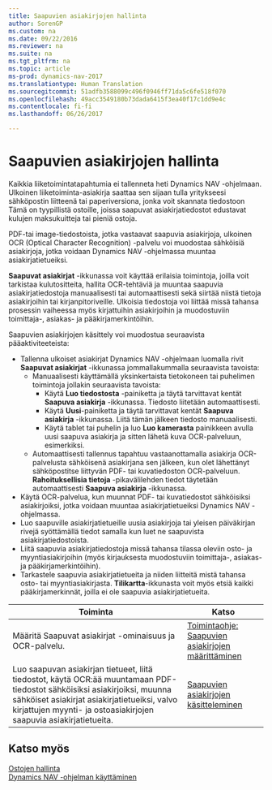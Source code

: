 ```yaml
---
title: Saapuvien asiakirjojen hallinta
author: SorenGP
ms.custom: na
ms.date: 09/22/2016
ms.reviewer: na
ms.suite: na
ms.tgt_pltfrm: na
ms.topic: article
ms-prod: dynamics-nav-2017
ms.translationtype: Human Translation
ms.sourcegitcommit: 51adfb3588099c496f0946ff71da5c6fe518f070
ms.openlocfilehash: 49acc3549180b73dada6415f3ea40f17c1dd9e4c
ms.contentlocale: fi-fi
ms.lasthandoff: 06/26/2017

---
```


# <a name="manage-incoming-documents"></a>Saapuvien asiakirjojen hallinta
Kaikkia liiketoimintatapahtumia ei tallenneta heti Dynamics NAV -ohjelmaan. Ulkoinen liiketoiminta-asiakirja saattaa sen sijaan tulla yritykseesi sähköpostin liitteenä tai paperiversiona, jonka voit skannata tiedostoon Tämä on tyypillistä ostoille, joissa saapuvat asiakirjatiedostot edustavat kulujen maksukuitteja tai pieniä ostoja.

PDF-tai image-tiedostoista, jotka vastaavat saapuvia asiakirjoja, ulkoinen OCR (Optical Character Recognition) -palvelu voi muodostaa sähköisiä asiakirjoja, jotka voidaan Dynamics NAV -ohjelmassa muuntaa asiakirjatietueiksi.

**Saapuvat asiakirjat** -ikkunassa voit käyttää erilaisia toimintoja, joilla voit tarkistaa kulutositteita, hallita OCR-tehtäviä ja muuntaa saapuvia asiakirjatiedostoja manuaalisesti tai automaattisesti sekä siirtää niistä tietoja asiakirjoihin tai kirjanpitoriveille. Ulkoisia tiedostoja voi liittää missä tahansa prosessin vaiheessa myös kirjattuihin asiakirjoihin ja muodostuviin toimittaja-, asiakas- ja pääkirjamerkintöihin.

Saapuvien asiakirjojen käsittely voi muodostua seuraavista pääaktiviteeteista:

* Tallenna ulkoiset asiakirjat Dynamics NAV -ohjelmaan luomalla rivit **Saapuvat asiakirjat** -ikkunassa jommallakummalla seuraavista tavoista:
    * Manuaalisesti käyttämällä yksinkertaista tietokoneen tai puhelimen toimintoja jollakin seuraavista tavoista:
        * Käytä **Luo tiedostosta** -painiketta ja täytä tarvittavat kentät **Saapuva asiakirja** -ikkunassa. Tiedosto liitetään automaattisesti.  
        * Käytä **Uusi**-painiketta ja täytä tarvittavat kentät **Saapuva asiakirja** -ikkunassa. Liitä tämän jälkeen tiedosto manuaalisesti.
        * Käytä tablet tai puhelin ja luo **Luo kamerasta** painikkeen avulla uusi saapuva asiakirja ja sitten lähetä kuva OCR-palveluun, esimerkiksi.
    * Automaattisesti tallennus tapahtuu vastaanottamalla asiakirja OCR-palvelusta sähköisenä asiakirjana sen jälkeen, kun olet lähettänyt sähköpostitse liittyvän PDF- tai kuvatiedoston OCR-palveluun. **Rahoituksellisia tietoja** -pikavälilehden tiedot täytetään automaattisesti **Saapuva asiakirja** -ikkunassa.
* Käytä OCR-palvelua, kun muunnat PDF- tai kuvatiedostot sähköisiksi asiakirjoiksi, jotka voidaan muuntaa asiakirjatietueiksi Dynamics NAV -ohjelmassa.
* Luo saapuville asiakirjatietueille uusia asiakirjoja tai yleisen päiväkirjan rivejä syöttämällä tiedot samalla kun luet ne saapuvista asiakirjatiedostoista.
* Liitä saapuvia asiakirjatiedostoja missä tahansa tilassa oleviin osto- ja myyntiasiakirjoihin (myös kirjauksesta muodostuviin toimittaja-, asiakas- ja pääkirjamerkintöihin).
* Tarkastele saapuvia asiakirjatietueita ja niiden liitteitä mistä tahansa osto- tai myyntiasiakirjasta. **Tilikartta**-ikkunasta voit myös etsiä kaikki pääkirjamerkinnät, joilla ei ole saapuvia asiakirjatietueita.


|Toiminta |Katso |
|---|----|
|Määritä Saapuvat asiakirjat -ominaisuus ja OCR-palvelu.|[Toimintaohje: Saapuvien asiakirjojen määrittäminen](across-how-setup-income-documents.md)|
|Luo saapuvan asiakirjan tietueet, liitä tiedostot, käytä OCR:ää muuntamaan PDF-tiedostot sähköisiksi asiakirjoiksi, muunna sähköiset asiakirjat asiakirjatietueiksi, valvo kirjattujen myynti- ja ostoasiakirjojen saapuvia asiakirjatietueita.|[Saapuvien asiakirjojen käsitteleminen](across-process-income-documents.md)|

## <a name="see-also"></a>Katso myös  
[Ostojen hallinta](purchasing-manage-purchasing.md)  
[Dynamics NAV -ohjelman käyttäminen](ui-work-product.md)


